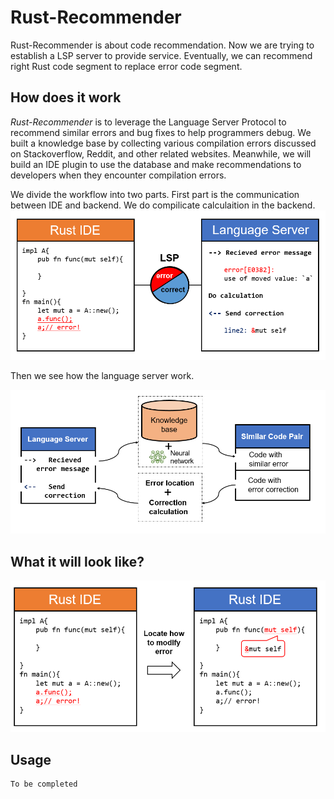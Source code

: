 # Rust-Recommender

Rust-Recommender is about code recommendation. 
Now we are trying to establish a LSP server to provide service.
Eventually, we can recommend right Rust code segment to replace error code segment.

## How does it work
*Rust-Recommender* is to leverage the Language Server Protocol to recommend similar errors and bug fixes to help programmers debug. We built a knowledge base by collecting various compilation errors discussed on Stackoverflow, Reddit, and other related websites. Meanwhile, we will build an IDE plugin to use the database and make recommendations to developers when they encounter compilation errors. 


We divide the workflow into two parts.
First part is the communication between IDE and backend.
We do compilicate calculaition in the backend.
![First](/image/howwork1.png)

Then we see how the language server work.

![Second](/image/howwork2.png)

## What it will look like?

![Little example](/image/looklike.png)


## Usage
```shell
To be completed
```


